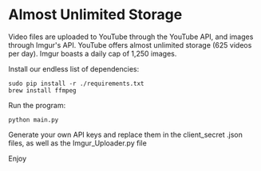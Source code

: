 # Almost Unlimited Storage

Video files are uploaded to YouTube through the YouTube API, and images through Imgur's API. YouTube offers
almost unlimited storage (625 videos per day). Imgur boasts a daily cap of 1,250 images.

Install our endless list of dependencies:

```
sudo pip install -r ./requirements.txt
brew install ffmpeg
```

Run the program:

```
python main.py
```

Generate your own API keys and replace them in the client_secret .json files, as well
as the Imgur_Uploader.py file

Enjoy